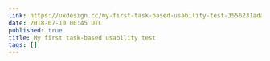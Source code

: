 ```yaml
---
link: https://uxdesign.cc/my-first-task-based-usability-test-3556231adaf9
date: 2018-07-10 00:45 UTC
published: true
title: My first task-based usability test
tags: []
---
```



